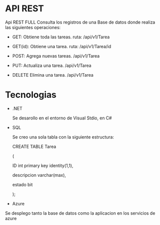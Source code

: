 # API REST

Api REST FULL 
Consulta los registros de una Base de datos donde realiza las siguientes operaciones:

+ GET: Obtiene toda las tareas. ruta: /api/v1/Tarea

+ GET(id): Obtiene una tarea.   ruta: /api/v1/Tarea/id

+ POST: Agrega nuevas tareas.   /api/v1/Tarea

+ PUT: Actualiza una tarea.     /api/v1/Tarea

+ DELETE  Elimina una tarea.    /api/v1/Tarea

# Tecnologias
+ .NET

   Se desarollo en el entorno de Visual Stdio, en C#
+ SQL

   Se creo una sola tabla con la siguiente estructura:
   
   CREATE TABLE Tarea
   
   (
   
    ID int primary key identity(1,1),
    
    descripcion varchar(max),
    
    estado bit
    
   );
  
+ Azure

Se desplego tanto la base de datos como la aplicacion en los servicios de azure


